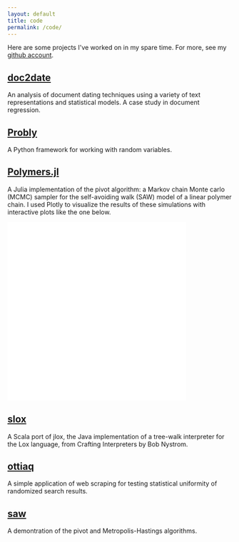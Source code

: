 ```yaml
---
layout: default
title: code
permalink: /code/
---
```


Here are some projects I've worked on in my spare time.
For more, see my [github account](https://github.com/bencwallace/).

## [doc2date](https://github.com/bencwallace/doc2date)

An analysis of document dating techniques using a variety of text representations and statistical models.
A case study in document regression.

## [Probly](https://github.com/bencwallace/probly)

A Python framework for working with random variables.

## [Polymers.jl](https://github.com/bencwallace/Polymers.jl)

A Julia implementation of the pivot algorithm: a Markov chain Monte carlo (MCMC) sampler for the self-avoiding walk (SAW) model of a linear polymer chain. I used Plotly to visualize the results of these simulations with interactive plots like the one below.

<iframe width="400" height="400" frameborder="0" scrolling="no" src="//plot.ly/~bencwallace/16.embed"></iframe>

## [slox](https://github.com/bencwallace/slox)

A Scala port of jlox, the Java implementation of a tree-walk interpreter for the Lox language, from Crafting Interpreters by Bob Nystrom.

## [ottiaq](https://github.com/bencwallace/ottiaq)

A simple application of web scraping for testing statistical uniformity of randomized search results.

## [saw](https://github.com/bencwallace/saw)

A demontration of the pivot and Metropolis-Hastings algorithms.

